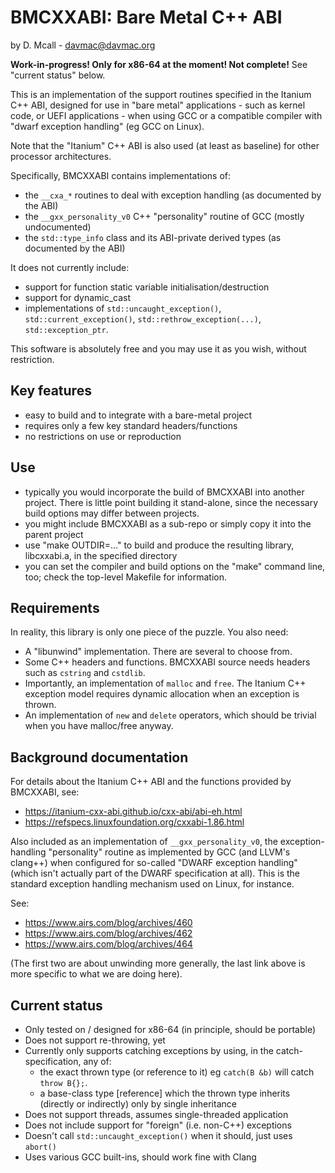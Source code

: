 # BMCXXABI: Bare Metal C++ ABI

by D. Mcall - <davmac@davmac.org>

**Work-in-progress! Only for x86-64 at the moment! Not complete!**
See "current status" below.

This is an implementation of the support routines specified in the Itanium C++ ABI, designed for
use in "bare metal" applications - such as kernel code, or UEFI applications - when using GCC or
a compatible compiler with "dwarf exception handling" (eg GCC on Linux).

Note that the "Itanium" C++ ABI is also used (at least as baseline) for other processor
architectures.

Specifically, BMCXXABI contains implementations of:
 * the `__cxa_*` routines to deal with exception handling (as documented by the ABI)
 * the `__gxx_personality_v0` C++ "personality" routine of GCC (mostly undocumented)
 * the `std::type_info` class and its ABI-private derived types (as documented by the ABI)
 
It does not currently include:
 * support for function static variable initialisation/destruction
 * support for dynamic_cast
 * implementations of `std::uncaught_exception()`, `std::current_exception()`,
   `std::rethrow_exception(...)`, `std::exception_ptr`.

This software is absolutely free and you may use it as you wish, without restriction.

## Key features

 * easy to build and to integrate with a bare-metal project
 * requires only a few key standard headers/functions
 * no restrictions on use or reproduction

## Use

 * typically you would incorporate the build of BMCXXABI into another project. There is little
   point building it stand-alone, since the necessary build options may differ between projects.
 * you might include BMCXXABI as a sub-repo or simply copy it into the parent project
 * use "make OUTDIR=..." to build and produce the resulting library, libcxxabi.a, in the specified
   directory
 * you can set the compiler and build options on the "make" command line, too; check the top-level
   Makefile for information. 

## Requirements

In reality, this library is only one piece of the puzzle. You also need:
 * A "libunwind" implementation. There are several to choose from.
 * Some C++ headers and functions. BMCXXABI source needs headers such as `cstring` and `cstdlib`.
 * Importantly, an implementation of `malloc` and `free`. The Itanium C++ exception model requires
   dynamic allocation when an exception is thrown.
 * An implementation of `new` and `delete` operators, which should be trivial when you have
   malloc/free anyway.

## Background documentation

For details about the Itanium C++ ABI and the functions provided by BMCXXABI, see:
 * https://itanium-cxx-abi.github.io/cxx-abi/abi-eh.html
 * https://refspecs.linuxfoundation.org/cxxabi-1.86.html 

Also included as an implementation of `__gxx_personality_v0`, the exception-handling "personality"
routine as implemented by GCC (and LLVM's clang++) when configured for so-called "DWARF exception handling"
(which isn't actually part of the DWARF specification at all). This is the standard exception handling
mechanism used on Linux, for instance.

See:
 * https://www.airs.com/blog/archives/460
 * https://www.airs.com/blog/archives/462
 * https://www.airs.com/blog/archives/464

(The first two are about unwinding more generally, the last link above is more specific to what we are
doing here). 

## Current status

 * Only tested on / designed for x86-64 (in principle, should be portable)
 * Does not support re-throwing, yet
 * Currently only supports catching exceptions by using, in the catch-specification, any of:
   * the exact thrown type (or reference to it) eg `catch(B &b)` will catch `throw B{};`.
   * a base-class type [reference] which the thrown type inherits (directly or indirectly) only
     by single inheritance
 * Does not support threads, assumes single-threaded application
 * Does not include support for "foreign" (i.e. non-C++) exceptions
 * Doesn't call `std::uncaught_exception()` when it should, just uses `abort()`
 * Uses various GCC built-ins, should work fine with Clang
